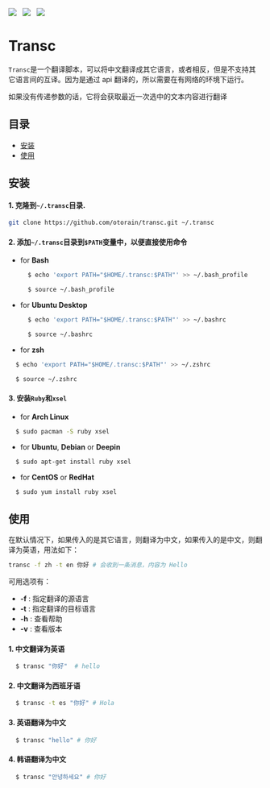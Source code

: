 
![](https://img.shields.io/badge/language-ruby-red.svg) &nbsp;
![](https://img.shields.io/badge/license-MIT-green.svg) &nbsp;
![](https://img.shields.io/badge/version-3.0.2-green.svg)


# Transc
  `Transc`是一个翻译脚本，可以将中文翻译成其它语言，或者相反，但是不支持其它语言间的互译。因为是通过 api 翻译的，所以需要在有网络的环境下运行。

  如果没有传递参数的话，它将会获取最近一次选中的文本内容进行翻译

## 目录
- [安装](#安装)
- [使用](#使用)


## 安装
#### 1. 克隆到`~/.transc`目录.

```bash
git clone https://github.com/otorain/transc.git ~/.transc
```

#### 2. 添加`~/.transc`目录到`$PATH`变量中，以便直接使用命令
  - for **Bash**
    ```bash
      $ echo 'export PATH="$HOME/.transc:$PATH"' >> ~/.bash_profile

      $ source ~/.bash_profile
    ```
  - for **Ubuntu Desktop**
    ```bash
      $ echo 'export PATH="$HOME/.transc:$PATH"' >> ~/.bashrc

      $ source ~/.bashrc
    ```
  - for **zsh**
  ```bash
    $ echo 'export PATH="$HOME/.transc:$PATH"' >> ~/.zshrc

    $ source ~/.zshrc
  ```

#### 3. 安装`Ruby`和`xsel`
  - for **Arch Linux**
  ```bash
    $ sudo pacman -S ruby xsel
  ```


  - for **Ubuntu**, **Debian** or **Deepin**
  ```bash
    $ sudo apt-get install ruby xsel
  ```

  - for **CentOS** or **RedHat**
  ```bash
    $ sudo yum install ruby xsel
  ```

## 使用
  在默认情况下，如果传入的是其它语言，则翻译为中文，如果传入的是中文，则翻译为英语，用法如下：

  ```bash
  transc -f zh -t en 你好 # 会收到一条消息，内容为 Hello
  ```

  可用选项有：
  - **-f** : 指定翻译的源语言
  - **-t** : 指定翻译的目标语言
  - **-h** : 查看帮助
  - **-v** : 查看版本

#### 1. 中文翻译为英语
```bash
  $ transc "你好"  # hello
```

#### 2. 中文翻译为西班牙语
```bash
  $ transc -t es "你好" # Hola
```

#### 3. 英语翻译为中文
```bash
  $ transc "hello" # 你好
```

#### 4. 韩语翻译为中文
```bash
  $ transc "안녕하세요" # 你好
```
